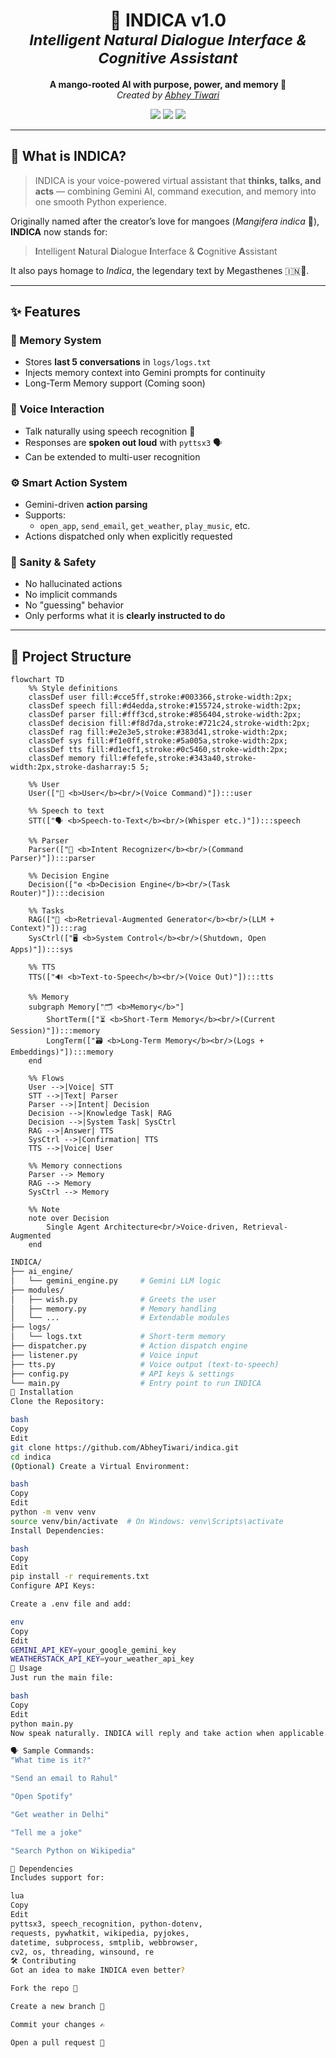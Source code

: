 <h1 align="center">
  🤖 INDICA v1.0  
  <br>
  <sub><i>Intelligent Natural Dialogue Interface & Cognitive Assistant</i></sub>
</h1>

<p align="center">
  <b>A mango-rooted AI with purpose, power, and memory 🍋</b>
  <br>
  <i>Created by <a href="https://github.com/AbheyTiwari">Abhey Tiwari</a></i>
</p>

<p align="center">
  <img src="https://img.shields.io/badge/Python-3.10+-blue?style=for-the-badge&logo=python" />
  <img src="https://img.shields.io/badge/Gemini-API-green?style=for-the-badge&logo=google" />
  <img src="https://img.shields.io/badge/Voice-Controlled-Yes-purple?style=for-the-badge&logo=voicemod" />
</p>

---

## 🌟 What is INDICA?

> INDICA is your voice-powered virtual assistant that **thinks, talks, and acts** — combining Gemini AI, command execution, and memory into one smooth Python experience.

Originally named after the creator’s love for mangoes (*Mangifera indica* 🥭), **INDICA** now stands for:

> **I**ntelligent **N**atural **D**ialogue **I**nterface & **C**ognitive **A**ssistant  

It also pays homage to *Indica*, the legendary text by Megasthenes 🇮🇳📜.

---

## ✨ Features

### 🧠 Memory System
- Stores **last 5 conversations** in `logs/logs.txt`
- Injects memory context into Gemini prompts for continuity
- Long-Term Memory support (Coming soon)

### 💬 Voice Interaction
- Talk naturally using speech recognition 🎤
- Responses are **spoken out loud** with `pyttsx3` 🗣️
- Can be extended to multi-user recognition

### ⚙️ Smart Action System
- Gemini-driven **action parsing**
- Supports:
  - `open_app`, `send_email`, `get_weather`, `play_music`, etc.
- Actions dispatched only when explicitly requested

### 🔐 Sanity & Safety
- No hallucinated actions
- No implicit commands
- No "guessing" behavior
- Only performs what it is **clearly instructed to do**

---

## 🧱 Project Structure

```mermaid
flowchart TD
    %% Style definitions
    classDef user fill:#cce5ff,stroke:#003366,stroke-width:2px;
    classDef speech fill:#d4edda,stroke:#155724,stroke-width:2px;
    classDef parser fill:#fff3cd,stroke:#856404,stroke-width:2px;
    classDef decision fill:#f8d7da,stroke:#721c24,stroke-width:2px;
    classDef rag fill:#e2e3e5,stroke:#383d41,stroke-width:2px;
    classDef sys fill:#f1e0ff,stroke:#5a005a,stroke-width:2px;
    classDef tts fill:#d1ecf1,stroke:#0c5460,stroke-width:2px;
    classDef memory fill:#fefefe,stroke:#343a40,stroke-width:2px,stroke-dasharray:5 5;

    %% User
    User(["👤 <b>User</b><br/>(Voice Command)"]):::user

    %% Speech to text
    STT(["🗣️ <b>Speech-to-Text</b><br/>(Whisper etc.)"]):::speech

    %% Parser
    Parser(["🧩 <b>Intent Recognizer</b><br/>(Command Parser)"]):::parser

    %% Decision Engine
    Decision(["⚙️ <b>Decision Engine</b><br/>(Task Router)"]):::decision

    %% Tasks
    RAG(["🧠 <b>Retrieval-Augmented Generator</b><br/>(LLM + Context)"]):::rag
    SysCtrl(["🖥️ <b>System Control</b><br/>(Shutdown, Open Apps)"]):::sys

    %% TTS
    TTS(["🔊 <b>Text-to-Speech</b><br/>(Voice Out)"]):::tts

    %% Memory
    subgraph Memory["🗂️ <b>Memory</b>"]
        ShortTerm(["⏳ <b>Short-Term Memory</b><br/>(Current Session)"]):::memory
        LongTerm(["🗃️ <b>Long-Term Memory</b><br/>(Logs + Embeddings)"]):::memory
    end

    %% Flows
    User -->|Voice| STT
    STT -->|Text| Parser
    Parser -->|Intent| Decision
    Decision -->|Knowledge Task| RAG
    Decision -->|System Task| SysCtrl
    RAG -->|Answer| TTS
    SysCtrl -->|Confirmation| TTS
    TTS -->|Voice| User

    %% Memory connections
    Parser --> Memory
    RAG --> Memory
    SysCtrl --> Memory

    %% Note
    note over Decision
        Single Agent Architecture<br/>Voice-driven, Retrieval-Augmented
    end

```


```bash
INDICA/
├── ai_engine/
│   └── gemini_engine.py     # Gemini LLM logic
├── modules/
│   ├── wish.py              # Greets the user
│   ├── memory.py            # Memory handling
│   └── ...                  # Extendable modules
├── logs/
│   └── logs.txt             # Short-term memory
├── dispatcher.py            # Action dispatch engine
├── listener.py              # Voice input
├── tts.py                   # Voice output (text-to-speech)
├── config.py                # API keys & settings
└── main.py                  # Entry point to run INDICA
🔧 Installation
Clone the Repository:

bash
Copy
Edit
git clone https://github.com/AbheyTiwari/indica.git
cd indica
(Optional) Create a Virtual Environment:

bash
Copy
Edit
python -m venv venv
source venv/bin/activate  # On Windows: venv\Scripts\activate
Install Dependencies:

bash
Copy
Edit
pip install -r requirements.txt
Configure API Keys:

Create a .env file and add:

env
Copy
Edit
GEMINI_API_KEY=your_google_gemini_key
WEATHERSTACK_API_KEY=your_weather_api_key
🚀 Usage
Just run the main file:

bash
Copy
Edit
python main.py
Now speak naturally. INDICA will reply and take action when applicable.

🗣️ Sample Commands:
"What time is it?"

"Send an email to Rahul"

"Open Spotify"

"Get weather in Delhi"

"Tell me a joke"

"Search Python on Wikipedia"

🧰 Dependencies
Includes support for:

lua
Copy
Edit
pyttsx3, speech_recognition, python-dotenv,
requests, pywhatkit, wikipedia, pyjokes,
datetime, subprocess, smtplib, webbrowser,
cv2, os, threading, winsound, re
🛠️ Contributing
Got an idea to make INDICA even better?

Fork the repo 🍴

Create a new branch 🎋

Commit your changes ✍️

Open a pull request 🚀

